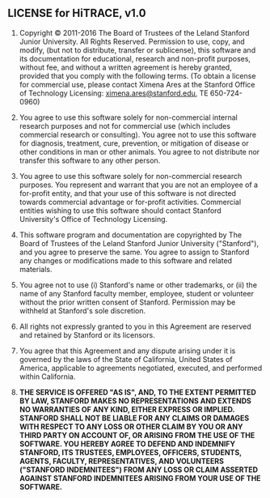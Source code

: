 ## LICENSE for HiTRACE, v1.0

1. Copyright &copy; 2011-2016 The Board of Trustees of the Leland Stanford Junior University. All Rights Reserved. Permission to use, copy, and modify, (but not to distribute, transfer or sublicense), this software and its documentation for educational, research and non-profit purposes, without fee, and without a written agreement is hereby granted, provided that you comply with the following terms.  (To obtain a license for commercial use, please contact Ximena Ares at the Stanford Office of Technology Licensing: ximena.ares@stanford.edu, TE 650-724-0960)

2. You agree to use this software solely for non-commercial internal research purposes and not for commercial use (which includes commercial research or consulting). You agree not to use this software for diagnosis, treatment, cure, prevention, or mitigation of disease or other conditions in man or other animals.  You agree to not distribute nor transfer this software to any other person.

3. You agree to use this software solely for non-commercial research purposes. You represent and warrant that you are not an employee of a for-profit entity, and that your use of this software is not directed towards commercial advantage or for-profit activities. Commercial entities wishing to use this software should contact Stanford University's Office of Technology Licensing.

4. This software program and documentation are copyrighted by The Board of Trustees of the Leland Stanford Junior University ("Stanford"), and you agree to preserve the same.  You agree to assign to Stanford any changes or modifications made to this software and related materials. 

5. You agree not to use (i) Stanford's name or other trademarks, or (ii) the name of any Stanford faculty member, employee, student or volunteer without the prior written consent of Stanford. Permission may be withheld at Stanford's sole discretion. 

6. All rights not expressly granted to you in this Agreement are reserved and retained by Stanford or its licensors.

7. You agree that this Agreement and any dispute arising under it is governed by the laws of the State of California, United States of America, applicable to agreements negotiated, executed, and performed within California.

8. <strong>THE SERVICE IS OFFERED "AS IS", AND, TO THE EXTENT PERMITTED BY LAW, STANFORD MAKES NO REPRESENTATIONS AND EXTENDS NO WARRANTIES OF ANY KIND, EITHER EXPRESS OR IMPLIED. STANFORD SHALL NOT BE LIABLE FOR ANY CLAIMS OR DAMAGES WITH RESPECT TO ANY LOSS OR OTHER CLAIM BY YOU OR ANY THIRD PARTY ON ACCOUNT OF, OR ARISING FROM THE USE OF THE SOFTWARE. YOU HEREBY AGREE TO DEFEND AND INDEMNIFY STANFORD, ITS TRUSTEES, EMPLOYEES, OFFICERS, STUDENTS, AGENTS, FACULTY, REPRESENTATIVES, AND VOLUNTEERS ("STANFORD INDEMNITEES") FROM ANY LOSS OR CLAIM ASSERTED AGAINST STANFORD INDEMNITEES ARISING FROM YOUR USE OF THE SOFTWARE.
